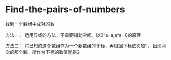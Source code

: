 # Find-the-pairs-of-numbers
找到一个数组中成对的数

方法一：
运用异或的方法，不需要辅助空间。以0^a=a,a^a=0的原理

方法二：
将已知的这个数组作为一个新数组的下标，再根据下标依次加1，
出现两次的那个数，所作为下标的数值就是2
